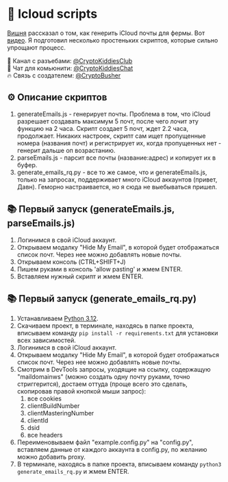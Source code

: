 # 🚀 Icloud scripts
[Вишня](https://t.me/micro_vyshnya) рассказал о том, как генерить iCloud почты для фермы. Вот [видео](https://www.youtube.com/watch?v=A0QcWOUivoI). Я подготовил несколько простеньких скриптов, которые сильно упрощают процесс.

🚀 Канал с разъебами: [@CryptoKiddiesClub](https://t.me/CryptoKiddiesClub)  
💬 Чат для комьюнити: [@CryptoKiddiesChat](https://t.me/CryptoKiddiesChat)  
🔥 Связь с создателем: [@CryptoBusher](https://t.me/CryptoBusher)

## ⚙️ Описание скриптов
1. generateEmails.js - генерирует почты. Проблема в том, что iCloud разрешает создавать максимум 5 почт, после чего лочит эту функцию на 2 часа. Скрипт создает 5 почт, ждет 2.2 часа, продолжает. Никаких настроек, скрипт сам ищет пропущенные номера (названия почт) и регистрирует их, когда пропущенных нет - генерит дальше оп возрастанию.
2. parseEmails.js - парсит все почты (название:адрес) и копирует их в буфер.
3. generate_emails_rq.py - все то же самое, что и generateEmails.js, только на запросах, поддерживает много iCloud аккаунтов (привет, Давн). Геморно настраивается, но я сюда не выебываться пришел.

## 📚 Первый запуск (generateEmails.js, parseEmails.js)
1. Логинимся в свой iCloud аккаунт.
2. Открываем модалку "Hide My Email", в которой будет отображаться список почт. Через нее можно добавлять новые почты.
3. Открываем консоль (CTRL+SHIFT+J)
4. Пишем руками в консоль 'allow pasting' и жмем ENTER.
5. Вставляем нужный скрипт и жмем ENTER.

## 📚 Первый запуск (generate_emails_rq.py)
1. Устанавливаем [Python 3.12](https://www.python.org/downloads/).
2. Скачиваем проект, в терминале, находясь в папке проекта, вписываем команду ```pip install -r requirements.txt``` для установки всех зависимостей.
3. Логинимся в свой iCloud аккаунт.
4. Открываем модалку "Hide My Email", в которой будет отображаться список почт. Через нее можно добавлять новые почты.
5. Смотрим в DevTools запросы, уходящие на ссылку, содержащую "maildomainws" (можно создать одну почту руками, точно стриггерится), достаем оттуда (проще всего это сделать, скопировав правой кнопкой мыши запрос):
   1. все cookies
   2. clientBuildNumber
   3. clientMasteringNumber
   4. clientId
   5. dsid
   6. все headers
6. Переименовываем файл "example.config.py" на "config.py", вставляем данные от каждого аккаунта в config.py, по желанию можно добавить proxy.
7. В терминале, находясь в папке проекта, вписываем команду ```python3 generate_emails_rq.py``` и жмем ENTER.

